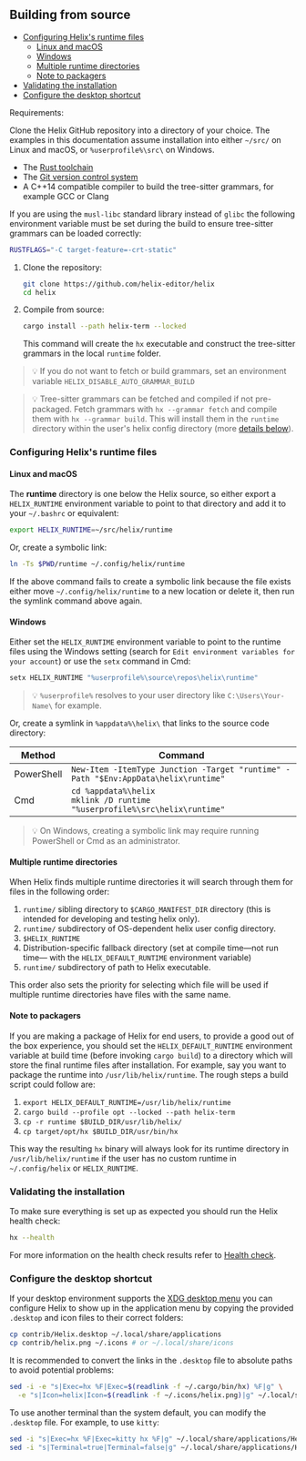 ## Building from source

- [Configuring Helix's runtime files](#configuring-helixs-runtime-files)
  - [Linux and macOS](#linux-and-macos)
  - [Windows](#windows)
  - [Multiple runtime directories](#multiple-runtime-directories)
  - [Note to packagers](#note-to-packagers)
- [Validating the installation](#validating-the-installation)
- [Configure the desktop shortcut](#configure-the-desktop-shortcut)

Requirements:

Clone the Helix GitHub repository into a directory of your choice. The
examples in this documentation assume installation into either `~/src/` on
Linux and macOS, or `%userprofile%\src\` on Windows.

- The [Rust toolchain](https://www.rust-lang.org/tools/install)
- The [Git version control system](https://git-scm.com/)
- A C++14 compatible compiler to build the tree-sitter grammars, for example GCC or Clang

If you are using the `musl-libc` standard library instead of `glibc` the following environment variable must be set during the build to ensure tree-sitter grammars can be loaded correctly:

```sh
RUSTFLAGS="-C target-feature=-crt-static"
```

1. Clone the repository:

   ```sh
   git clone https://github.com/helix-editor/helix
   cd helix
   ```

2. Compile from source:

   ```sh
   cargo install --path helix-term --locked
   ```

   This command will create the `hx` executable and construct the tree-sitter
   grammars in the local `runtime` folder.

> 💡 If you do not want to fetch or build grammars, set an environment variable `HELIX_DISABLE_AUTO_GRAMMAR_BUILD`

> 💡 Tree-sitter grammars can be fetched and compiled if not pre-packaged. Fetch
> grammars with `hx --grammar fetch` and compile them with
> `hx --grammar build`. This will install them in
> the `runtime` directory within the user's helix config directory (more
> [details below](#multiple-runtime-directories)).

### Configuring Helix's runtime files

#### Linux and macOS

The **runtime** directory is one below the Helix source, so either export a
`HELIX_RUNTIME` environment variable to point to that directory and add it to
your `~/.bashrc` or equivalent:

```sh
export HELIX_RUNTIME=~/src/helix/runtime
```

Or, create a symbolic link:

```sh
ln -Ts $PWD/runtime ~/.config/helix/runtime
```

If the above command fails to create a symbolic link because the file exists either move `~/.config/helix/runtime` to a new location or delete it, then run the symlink command above again.

#### Windows

Either set the `HELIX_RUNTIME` environment variable to point to the runtime files using the Windows setting (search for
`Edit environment variables for your account`) or use the `setx` command in
Cmd:

```sh
setx HELIX_RUNTIME "%userprofile%\source\repos\helix\runtime"
```

> 💡 `%userprofile%` resolves to your user directory like
> `C:\Users\Your-Name\` for example.

Or, create a symlink in `%appdata%\helix\` that links to the source code directory:

| Method     | Command                                                                                |
| ---------- | -------------------------------------------------------------------------------------- |
| PowerShell | `New-Item -ItemType Junction -Target "runtime" -Path "$Env:AppData\helix\runtime"`     |
| Cmd        | `cd %appdata%\helix` <br/> `mklink /D runtime "%userprofile%\src\helix\runtime"`       |

> 💡 On Windows, creating a symbolic link may require running PowerShell or
> Cmd as an administrator.

#### Multiple runtime directories

When Helix finds multiple runtime directories it will search through them for files in the
following order:

1. `runtime/` sibling directory to `$CARGO_MANIFEST_DIR` directory (this is intended for
  developing and testing helix only).
2. `runtime/` subdirectory of OS-dependent helix user config directory.
3. `$HELIX_RUNTIME`
4. Distribution-specific fallback directory (set at compile time—not run time—
   with the `HELIX_DEFAULT_RUNTIME` environment variable)
5. `runtime/` subdirectory of path to Helix executable.

This order also sets the priority for selecting which file will be used if multiple runtime
directories have files with the same name.

#### Note to packagers

If you are making a package of Helix for end users, to provide a good out of
the box experience, you should set the `HELIX_DEFAULT_RUNTIME` environment
variable at build time (before invoking `cargo build`) to a directory which
will store the final runtime files after installation. For example, say you want
to package the runtime into `/usr/lib/helix/runtime`. The rough steps a build
script could follow are:

1. `export HELIX_DEFAULT_RUNTIME=/usr/lib/helix/runtime`
1. `cargo build --profile opt --locked --path helix-term`
1. `cp -r runtime $BUILD_DIR/usr/lib/helix/`
1. `cp target/opt/hx $BUILD_DIR/usr/bin/hx`

This way the resulting `hx` binary will always look for its runtime directory in
`/usr/lib/helix/runtime` if the user has no custom runtime in `~/.config/helix`
or `HELIX_RUNTIME`.

### Validating the installation

To make sure everything is set up as expected you should run the Helix health
check:

```sh
hx --health
```

For more information on the health check results refer to
[Health check](https://github.com/helix-editor/helix/wiki/Healthcheck).

### Configure the desktop shortcut

If your desktop environment supports the
[XDG desktop menu](https://specifications.freedesktop.org/menu-spec/menu-spec-latest.html)
you can configure Helix to show up in the application menu by copying the
provided `.desktop` and icon files to their correct folders:

```sh
cp contrib/Helix.desktop ~/.local/share/applications
cp contrib/helix.png ~/.icons # or ~/.local/share/icons
```
It is recommended to convert the links in the `.desktop` file to absolute paths to avoid potential problems:

```sh
sed -i -e "s|Exec=hx %F|Exec=$(readlink -f ~/.cargo/bin/hx) %F|g" \
  -e "s|Icon=helix|Icon=$(readlink -f ~/.icons/helix.png)|g" ~/.local/share/applications/Helix.desktop
```

To use another terminal than the system default, you can modify the `.desktop`
file. For example, to use `kitty`:

```sh
sed -i "s|Exec=hx %F|Exec=kitty hx %F|g" ~/.local/share/applications/Helix.desktop
sed -i "s|Terminal=true|Terminal=false|g" ~/.local/share/applications/Helix.desktop
```
